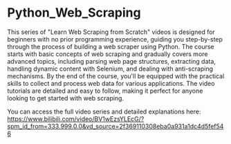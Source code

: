 # Python_Web_Scraping
This series of "Learn Web Scraping from Scratch" videos is designed for beginners with no prior programming experience, guiding you step-by-step through the process of building a web scraper using Python. The course starts with basic concepts of web scraping and gradually covers more advanced topics, including parsing web page structures, extracting data, handling dynamic content with Selenium, and dealing with anti-scraping mechanisms. By the end of the course, you'll be equipped with the practical skills to collect and process web data for various applications. The video tutorials are detailed and easy to follow, making it perfect for anyone looking to get started with web scraping. 

You can access the full video series and detailed explanations here: 
https://www.bilibili.com/video/BV1wEzsYLEcG/?spm_id_from=333.999.0.0&vd_source=2f369110308eba0a931a1dc4d5fef546
